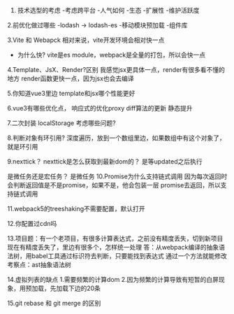   1. 技术选型的考虑
  -考虑跨平台
  -人气如何
  -生态
  -扩展性
  -维护活跃度
  
2.前优化做过哪些
  -lodash -> lodash-es
  -移动模块预加载
  -组件库

3.Vite 和 Webapck
相对来说，vite开发环境会相对快一点
- 为什么快?
vite是es module，webpack是全量的打包，所以会快一点

4.Template、JsX、Render?区别
我感觉jsx更具体一点，render有很多看不懂的地方
render函数更快一点，因为jsx也会去编译

5.你知道vue3里边 template和jsx哪个性能更好

6.vue3有哪些优化点，
响应式的优化proxy
diff算法的更新
静态提升

7.二次封装 localStorage 考虑哪些问题?

8.判断对象有环引用?
深度遍历，放到一个数组里边，如果数组中有这个对象了，就是环引用

9.nexttick？
nexttick是怎么获取到最新dom的？
是等updated之后执行

是微任务还是宏任务？
是微任务
10.Promise为什么支持链式调用
因为每次返回时会判断返回值是不是promise，如果不是，他会包装一层
promise去返回，所以支持链式调用

11.webpack5的treeshaking不需要配置，默认打开

12.你配置过cdn吗

13.项目题：有一个老项目，有很多计算表达式，之前没有精度丢失，切到新项目
现在有精度丢失了，里边有很多个，怎样统一处理
答：从webpack编译的抽象语法树，用babel工具通过标识符去判断，只要能找到表达式
通过一个方法就能修改
考察点：ast抽象语法树

14.虚拟列表的缺点
1.需要频繁的计算dom
2.因为频繁的计算导致有短暂的白屏现象，用预加载，先加载下边的20条

15.git rebase 和 git merge 的区别